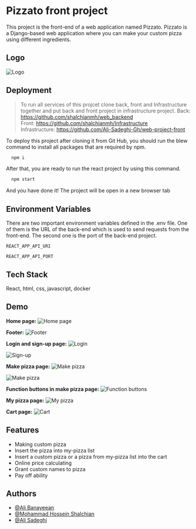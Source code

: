 
# Pizzato front project

This project is the front-end of a web application named Pizzato.
Pizzato is a Django-based web application where you can make your custom pizza using different ingredients.
## Logo
![Logo](https://i.postimg.cc/W3tLsDVQ/res-logo.png)

## Deployment

> To run all services of this projcet clone back, front and Infrastructure together and put back and front project in infrastructure project.
> Back: https://github.com/shalchianmh/web_backend \
> Front: https://github.com/shalchianmh/Infrastructure \
> Infrastructure: https://github.com/Ali-Sadeghi-Gh/web-project-front 

To deploy this project after cloning it from Git Hub, you should run the blew command to install all packages that are required by npm.

```bash
  npm i
```
After that, you are ready to run the react project by using this command.
```bash
  npm start
```
And you have done it! The project will be open in a new browser tab
## Environment Variables

There are two important environment variables defined in the .env file. One of them is the URL of the back-end which is used to send requests from the front-end. The second one is the port of the back-end project.

`REACT_APP_API_URI`

`REACT_APP_API_PORT`


## Tech Stack

React, html, css, javascript, docker



## Demo

**Home page:**
![Home page](https://i.postimg.cc/yxXJBrsQ/2024-02-04-9-01-56.jpg)

**Footer:**
![Footer](https://i.postimg.cc/15snMPrL/2024-02-04-9-02-22.jpg)

**Login and sign-up page:**
![Login](https://i.postimg.cc/Sxtny9bh/2024-02-04-9-02-49.jpg)

![Sign-up](https://i.postimg.cc/wjBt8VP2/2024-02-04-9-04-26.jpg)

**Make pizza page:**
![Make pizza](https://i.postimg.cc/vmJDndm2/2024-02-04-9-06-14.jpg)

![Make pizza](https://i.postimg.cc/htPJRBvN/My-pizza-gif.gif)

**Function buttons in make pizza page:**
![Function buttons](https://i.postimg.cc/QM9HVMjW/2024-02-04-9-05-25.jpg)

**My pizza page:**
![My pizza](https://i.postimg.cc/90Sn5RvJ/photo-2024-02-04-14-48-58.jpg)

**Cart page:**
![Cart](https://i.postimg.cc/Z56D2qjx/photo-2024-02-04-14-49-39.jpg)



## Features

- Making custom pizza
- Insert the pizza into my-pizza list
- Insert a custom pizza or a pizza from my-pizza list into the cart
- Online price calculating
- Grant custom names to pizza
- Pay off ability


## Authors

- [@Ali Banayeean](https://www.github.com/Alibanayeean)
- [@Mohammad Hossein Shalchian](https://www.github.com/shalchianmh)
- [@Ali Sadeghi](https://www.github.com/Ali-Sadeghi-Gh)


